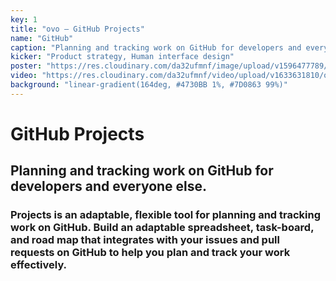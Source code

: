 ```yaml
---
key: 1
title: "ovo – GitHub Projects"
name: "GitHub"
caption: "Planning and tracking work on GitHub for developers and everyone else."
kicker: "Product strategy, Human interface design"
poster: "https://res.cloudinary.com/da32ufmnf/image/upload/v1596477789/mc-send/01_2x_ab9xk9.jpg"
video: "https://res.cloudinary.com/da32ufmnf/video/upload/v1633631810/ovo-3.6/index/mc-core_ph7qd4.mp4"
background: "linear-gradient(164deg, #4730BB 1%, #7D0863 99%)"
---
```


# GitHub Projects

## Planning and tracking work on GitHub for developers and everyone else.

### Projects is an adaptable, flexible tool for planning and tracking work on GitHub. Build an adaptable spreadsheet, task-board, and road map that integrates with your issues and pull requests on GitHub to help you plan and track your work effectively.
